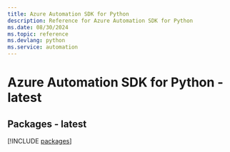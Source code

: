 ```yaml
---
title: Azure Automation SDK for Python
description: Reference for Azure Automation SDK for Python
ms.date: 08/30/2024
ms.topic: reference
ms.devlang: python
ms.service: automation
---
```

# Azure Automation SDK for Python - latest
## Packages - latest
[!INCLUDE [packages](automation-index.md)]